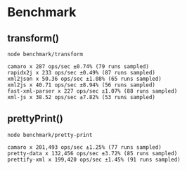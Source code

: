 # Benchmark

## transform()

`node benchmark/transform`

```
camaro x 287 ops/sec ±0.74% (79 runs sampled)
rapidx2j x 233 ops/sec ±0.49% (87 runs sampled)
xml2json x 50.36 ops/sec ±1.08% (65 runs sampled)
xml2js x 40.71 ops/sec ±8.94% (56 runs sampled)
fast-xml-parser x 227 ops/sec ±1.07% (88 runs sampled)
xml-js x 38.52 ops/sec ±7.82% (53 runs sampled)
```

## prettyPrint()

`node benchmark/pretty-print`

```
camaro x 201,493 ops/sec ±1.25% (77 runs sampled)
pretty-data x 132,456 ops/sec ±3.72% (85 runs sampled)
prettify-xml x 199,420 ops/sec ±1.45% (91 runs sampled)
```
